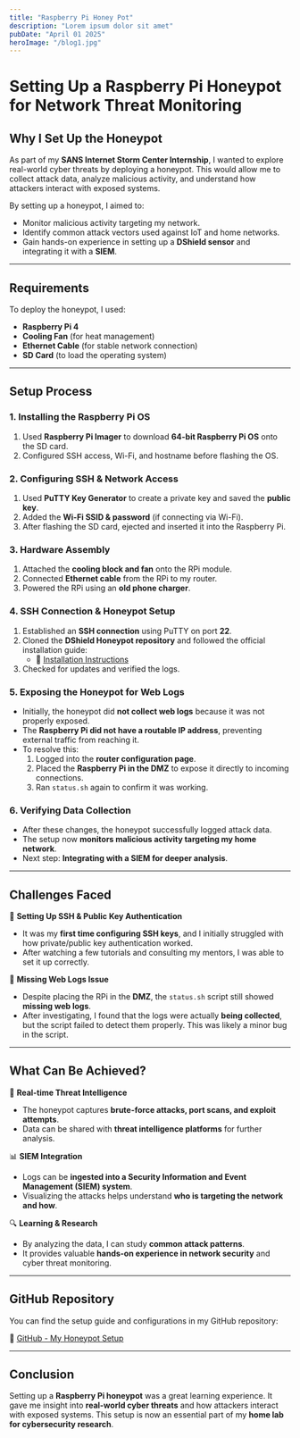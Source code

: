 ```yaml
---
title: "Raspberry Pi Honey Pot"
description: "Lorem ipsum dolor sit amet"
pubDate: "April 01 2025"
heroImage: "/blog1.jpg"
---
```


# Setting Up a Raspberry Pi Honeypot for Network Threat Monitoring

## Why I Set Up the Honeypot

As part of my **SANS Internet Storm Center Internship**, I wanted to explore real-world cyber threats by deploying a honeypot. This would allow me to collect attack data, analyze malicious activity, and understand how attackers interact with exposed systems. 

By setting up a honeypot, I aimed to:
- Monitor malicious activity targeting my network.
- Identify common attack vectors used against IoT and home networks.
- Gain hands-on experience in setting up a **DShield sensor** and integrating it with a **SIEM**.

---

## Requirements

To deploy the honeypot, I used:

- **Raspberry Pi 4**
- **Cooling Fan** (for heat management)
- **Ethernet Cable** (for stable network connection)
- **SD Card** (to load the operating system)

---

## Setup Process

### 1. Installing the Raspberry Pi OS
1. Used **Raspberry Pi Imager** to download **64-bit Raspberry Pi OS** onto the SD card.
2. Configured SSH access, Wi-Fi, and hostname before flashing the OS.

### 2. Configuring SSH & Network Access
1. Used **PuTTY Key Generator** to create a private key and saved the **public key**.
2. Added the **Wi-Fi SSID & password** (if connecting via Wi-Fi).
3. After flashing the SD card, ejected and inserted it into the Raspberry Pi.

### 3. Hardware Assembly
1. Attached the **cooling block and fan** onto the RPi module.
2. Connected **Ethernet cable** from the RPi to my router.
3. Powered the RPi using an **old phone charger**.

### 4. SSH Connection & Honeypot Setup
1. Established an **SSH connection** using PuTTY on port **22**.
2. Cloned the **DShield Honeypot repository** and followed the official installation guide:
   - 📌 [Installation Instructions](https://github.com/DShield-ISC/dshield/blob/main/docs/install-instructions/Raspbian.md)
3. Checked for updates and verified the logs.

### 5. Exposing the Honeypot for Web Logs
- Initially, the honeypot did **not collect web logs** because it was not properly exposed.
- The **Raspberry Pi did not have a routable IP address**, preventing external traffic from reaching it.
- To resolve this:
  1. Logged into the **router configuration page**.
  2. Placed the **Raspberry Pi in the DMZ** to expose it directly to incoming connections.
  3. Ran `status.sh` again to confirm it was working.

### 6. Verifying Data Collection
- After these changes, the honeypot successfully logged attack data.
- The setup now **monitors malicious activity targeting my home network**.
- Next step: **Integrating with a SIEM for deeper analysis**.

---

## Challenges Faced

🔹 **Setting Up SSH & Public Key Authentication**
- It was my **first time configuring SSH keys**, and I initially struggled with how private/public key authentication worked.
- After watching a few tutorials and consulting my mentors, I was able to set it up correctly.

🔹 **Missing Web Logs Issue**
- Despite placing the RPi in the **DMZ**, the `status.sh` script still showed **missing web logs**.
- After investigating, I found that the logs were actually **being collected**, but the script failed to detect them properly. This was likely a minor bug in the script.

---

## What Can Be Achieved?

🚀 **Real-time Threat Intelligence**
- The honeypot captures **brute-force attacks, port scans, and exploit attempts**.
- Data can be shared with **threat intelligence platforms** for further analysis.

📊 **SIEM Integration**
- Logs can be **ingested into a Security Information and Event Management (SIEM) system**.
- Visualizing the attacks helps understand **who is targeting the network and how**.

🔍 **Learning & Research**
- By analyzing the data, I can study **common attack patterns**.
- It provides valuable **hands-on experience in network security** and cyber threat monitoring.

---

## GitHub Repository

You can find the setup guide and configurations in my GitHub repository:

🔗 [GitHub - My Honeypot Setup](https://github.com/DShield-ISC/dshield)

---

## Conclusion

Setting up a **Raspberry Pi honeypot** was a great learning experience. It gave me insight into **real-world cyber threats** and how attackers interact with exposed systems. This setup is now an essential part of my **home lab for cybersecurity research**.


